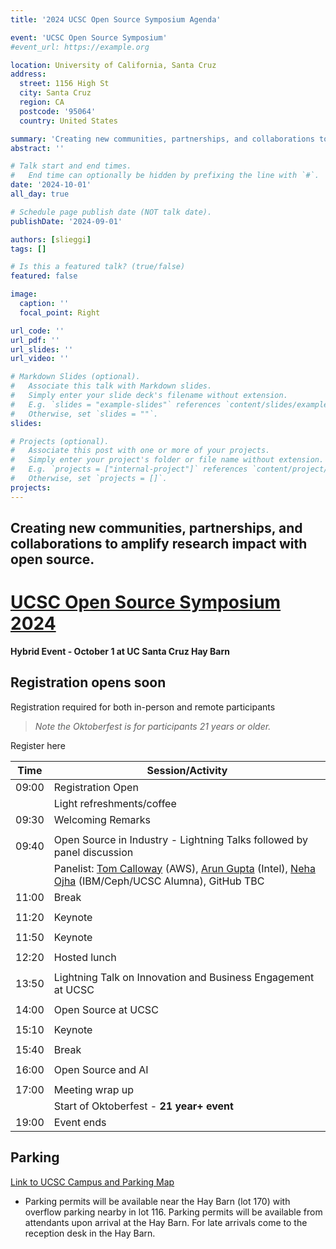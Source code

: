 ```yaml
---
title: '2024 UCSC Open Source Symposium Agenda'

event: 'UCSC Open Source Symposium'
#event_url: https://example.org

location: University of California, Santa Cruz
address:
  street: 1156 High St
  city: Santa Cruz
  region: CA
  postcode: '95064'
  country: United States

summary: 'Creating new communities, partnerships, and collaborations to amplify research impact with open source.'
abstract: ''

# Talk start and end times.
#   End time can optionally be hidden by prefixing the line with `#`.
date: '2024-10-01'
all_day: true

# Schedule page publish date (NOT talk date).
publishDate: '2024-09-01'

authors: [slieggi]
tags: []

# Is this a featured talk? (true/false)
featured: false

image:
  caption: ''
  focal_point: Right

url_code: ''
url_pdf: ''
url_slides: ''
url_video: ''

# Markdown Slides (optional).
#   Associate this talk with Markdown slides.
#   Simply enter your slide deck's filename without extension.
#   E.g. `slides = "example-slides"` references `content/slides/example-slides.md`.
#   Otherwise, set `slides = ""`.
slides:

# Projects (optional).
#   Associate this post with one or more of your projects.
#   Simply enter your project's folder or file name without extension.
#   E.g. `projects = ["internal-project"]` references `content/project/deep-learning/index.md`.
#   Otherwise, set `projects = []`.
projects:
---
```




## Creating new communities, partnerships, and collaborations to amplify research impact with open source.

# [UCSC Open Source Symposium 2024](content/event/20241001/index.md) #
**Hybrid Event - October 1 at UC Santa Cruz Hay Barn** 

## Registration opens soon ##
Registration required for both in-person and remote participants

> *Note the Oktoberfest is for participants 21 years or older.*

Register here

|Time|Session/Activity|
|----|----------------|
|09:00|Registration Open|
|| Light refreshments/coffee|
|09:30|Welcoming Remarks|
|| |
|09:40|Open Source in Industry - Lightning Talks followed by panel discussion|
| |Panelist: [Tom Calloway](https://www.linkedin.com/in/spotfoss/) (AWS), [Arun Gupta](https://www.linkedin.com/in/arunpgupta/) (Intel), [Neha Ojha](https://www.linkedin.com/in/nehaojha/) (IBM/Ceph/UCSC Alumna), GitHub TBC|
|11:00| Break|
|| |
|11:20| Keynote|
|| |
|11:50| Keynote|
|| |
|12:20| Hosted lunch|
|||
|13:50| Lightning Talk on Innovation and Business Engagement at UCSC|
|||
|14:00| Open Source at UCSC|
|||
|15:10| Keynote|
|||
|15:40| Break|
|||
|16:00|Open Source and AI|
|||
|17:00|Meeting wrap up| 
||Start of Oktoberfest - **21 year+ event**|
|19:00|Event ends|


## Parking

[Link to UCSC Campus and Parking Map](https://taps.ucsc.edu/pdf/parking-map.pdf)  

- Parking permits will be available near the Hay Barn (lot 170) with overflow parking nearby in lot 116. Parking permits will be available from attendants upon arrival at the Hay Barn. For late arrivals come to the reception desk in the Hay Barn.

